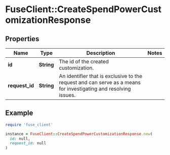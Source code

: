# FuseClient::CreateSpendPowerCustomizationResponse

## Properties

| Name | Type | Description | Notes |
| ---- | ---- | ----------- | ----- |
| **id** | **String** | The id of the created customization. |  |
| **request_id** | **String** | An identifier that is exclusive to the request and can serve as a means for investigating and resolving issues. |  |

## Example

```ruby
require 'fuse_client'

instance = FuseClient::CreateSpendPowerCustomizationResponse.new(
  id: null,
  request_id: null
)
```

